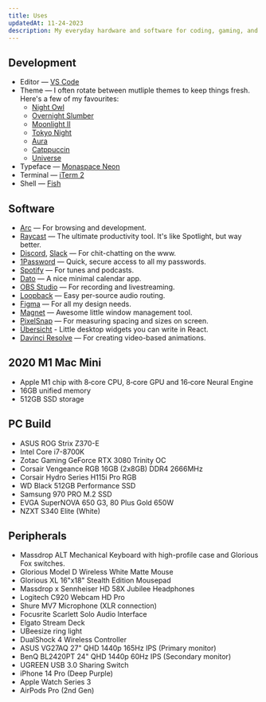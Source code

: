 ```yaml
---
title: Uses
updatedAt: 11-24-2023
description: My everyday hardware and software for coding, gaming, and more.
---
```


## Development

- Editor — [VS Code](https://code.visualstudio.com/)
- Theme — I often rotate between mutliple themes to keep things fresh. Here's a few of my favourites:
  - [Night Owl](https://marketplace.visualstudio.com/items?itemName=sdras.night-owl)
  - [Overnight Slumber](https://marketplace.visualstudio.com/items?itemName=cev.overnight)
  - [Moonlight II](https://marketplace.visualstudio.com/items?itemName=atomiks.moonlight)
  - [Tokyo Night](https://marketplace.visualstudio.com/items?itemName=enkia.tokyo-night)
  - [Aura](https://github.com/daltonmenezes/aura-theme)
  - [Catppuccin](https://github.com/catppuccin/catppuccin)
  - [Universe](https://github.com/MatiasOlivera/universe-theme)
- Typeface — [Monaspace Neon](https://monaspace.githubnext.com/)
- Terminal — [iTerm 2](https://www.iterm2.com/)
- Shell — [Fish](https://fishshell.com/)

## Software

- [Arc](https://arc.net/) — For browsing and development.
- [Raycast](https://www.raycast.com/) — The ultimate productivity tool. It's like Spotlight, but way better.
- [Discord](https://discord.com/), [Slack](https://slack.com/) — For chit-chatting on the www.
- [1Password](https://1password.com/) — Quick, secure access to all my passwords.
- [Spotify](https://www.spotify.com/) — For tunes and podcasts.
- [Dato](https://sindresorhus.com/dato) — A nice minimal calendar app.
- [OBS Studio](https://obsproject.com/) — For recording and livestreaming.
- [Loopback](https://rogueamoeba.com/loopback/) — Easy per-source audio routing.
- [Figma](https://www.figma.com/) — For all my design needs.
- [Magnet](https://magnet.crowdcafe.com/) — Awesome little window management tool.
- [PixelSnap](https://getpixelsnap.com/) — For measuring spacing and sizes on screen.
- [Übersicht](http://tracesof.net/uebersicht/) - Little desktop widgets you can write in React.
- [Davinci Resolve](https://www.blackmagicdesign.com/ca/products/davinciresolve/) — For creating video-based animations.

## 2020 M1 Mac Mini

- Apple M1 chip with 8‑core CPU, 8‑core GPU and 16‑core Neural Engine
- 16GB unified memory
- 512GB SSD storage

## PC Build

- ASUS ROG Strix Z370-E
- Intel Core i7-8700K
- Zotac Gaming GeForce RTX 3080 Trinity OC
- Corsair Vengeance RGB 16GB (2x8GB) DDR4 2666MHz
- Corsair Hydro Series H115i Pro RGB
- WD Black 512GB Performance SSD
- Samsung 970 PRO M.2 SSD
- EVGA SuperNOVA 650 G3, 80 Plus Gold 650W
- NZXT S340 Elite (White)

## Peripherals

- Massdrop ALT Mechanical Keyboard with high-profile case and Glorious Fox switches.
- Glorious Model D Wireless White Matte Mouse
- Glorious XL 16"x18" Stealth Edition Mousepad
- Massdrop x Sennheiser HD 58X Jubilee Headphones
- Logitech C920 Webcam HD Pro
- Shure MV7 Microphone (XLR connection)
- Focusrite Scarlett Solo Audio Interface
- Elgato Stream Deck
- UBeesize ring light
- DualShock 4 Wireless Controller
- ASUS VG27AQ 27" QHD 1440p 165Hz IPS (Primary monitor)
- BenQ BL2420PT 24" QHD 1440p 60Hz IPS (Secondary monitor)
- UGREEN USB 3.0 Sharing Switch
- iPhone 14 Pro (Deep Purple)
- Apple Watch Series 3
- AirPods Pro (2nd Gen)
